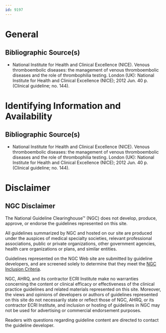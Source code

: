 ```yaml
---
id: 9197
---
```


# General

## Bibliographic Source(s)

- National Institute for Health and Clinical Excellence (NICE). Venous thromboembolic diseases: the management of venous thromboembolic diseases and the role of thrombophilia testing. London (UK): National Institute for Health and Clinical Excellence (NICE); 2012 Jun. 40 p. (Clinical guideline; no. 144).

# Identifying Information and Availability

## Bibliographic Source(s)

- National Institute for Health and Clinical Excellence (NICE). Venous thromboembolic diseases: the management of venous thromboembolic diseases and the role of thrombophilia testing. London (UK): National Institute for Health and Clinical Excellence (NICE); 2012 Jun. 40 p. (Clinical guideline; no. 144).

# Disclaimer

## NGC Disclaimer

The National Guideline Clearinghouse™ (NGC) does not develop, produce, approve, or endorse the guidelines represented on this site.

All guidelines summarized by NGC and hosted on our site are produced under the auspices of medical specialty societies, relevant professional associations, public or private organizations, other government agencies, health care organizations or plans, and similar entities.

Guidelines represented on the NGC Web site are submitted by guideline developers, and are screened solely to determine that they meet the [NGC Inclusion Criteria](/help-and-about/summaries/inclusion-criteria).

NGC, AHRQ, and its contractor ECRI Institute make no warranties concerning the content or clinical efficacy or effectiveness of the clinical practice guidelines and related materials represented on this site. Moreover, the views and opinions of developers or authors of guidelines represented on this site do not necessarily state or reflect those of NGC, AHRQ, or its contractor ECRI Institute, and inclusion or hosting of guidelines in NGC may not be used for advertising or commercial endorsement purposes.

Readers with questions regarding guideline content are directed to contact the guideline developer.

